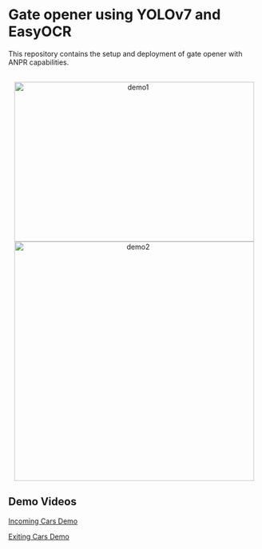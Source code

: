 # Gate opener using YOLOv7 and EasyOCR

This repository contains the setup and deployment of gate opener with ANPR capabilities.

<br/>
<div align="center">
  <img  src="https://github.com/KaunoFakultetas/gateopener-server/blob/main/docs/media/IncomingCars.gif?raw=true" width="480" height="320" alt="demo1">
  <img  src="https://github.com/KaunoFakultetas/gateopener-server/blob/main/docs/media/ExitingCars.gif?raw=true" width="480"  height="320" alt="demo2">
</div>


## Demo Videos

[Incoming Cars Demo](https://github.com/KaunoFakultetas/gateopener-server/blob/main/docs/media/IncomingCars.m4v?raw=true) 

[Exiting Cars Demo](https://github.com/KaunoFakultetas/gateopener-server/blob/main/docs/media/ExitingCars.m4v?raw=true) 

